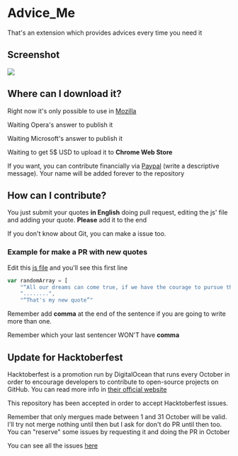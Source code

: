 # Advice_Me
That's an extension which provides advices every time you need it

## Screenshot
![](https://github.com/fcoterroba/Advice_Me/blob/main/Captura%20de%20pantalla_2021-02-16_12-55-36.png)

## Where can I download it?
Right now it's only possible to use in [Mozilla](https://addons.mozilla.org/es/firefox/addon/advice-me/)

Waiting Opera's answer to publish it

Waiting Microsoft's answer to publish it 

Waiting to get 5$ USD to upload it to **Chrome Web Store**

If you want, you can contribute financially via [Paypal](https://www.paypal.com/paypalme/fcoterroba) (write a descriptive message). Your name will be added forever to the repository

## How can I contribute?
You just submit your quotes **in English** doing pull request, editing the js' file and adding your quote. **Please** add it to the end

If you don't know about Git, you can make a issue too.

### Example for make a PR with new quotes
Edit this [js file](https://github.com/fcoterroba/Advice_Me/blob/main/background.js) and you'll see this first line
```js
var randomArray = [
    "“All our dreams can come true, if we have the courage to pursue them.”",
    "........",
    "“That's my new quote”"
```
Remember add **comma** at the end of the sentence if you are going to write more than one.

Remember which your last sentencer WON'T have **comma**

## Update for Hacktoberfest
Hacktoberfest is a promotion run by DigitalOcean that runs every October in order to encourage developers to contribute to open-source projects on GitHub. You can read more info in [their official website](https://hacktoberfest.digitalocean.com/)

This repository has been accepted in order to accept Hacktoberfest issues. 

Remember that only mergues made between 1 and 31 October will be valid. I'll try not merge nothing until then but I ask for don't do PR until then too. You can "reserve" some issues by requesting it and doing the PR in October

You can see all the issues [here](https://github.com/fcoterroba/Advice_Me/labels/hacktoberfest)
